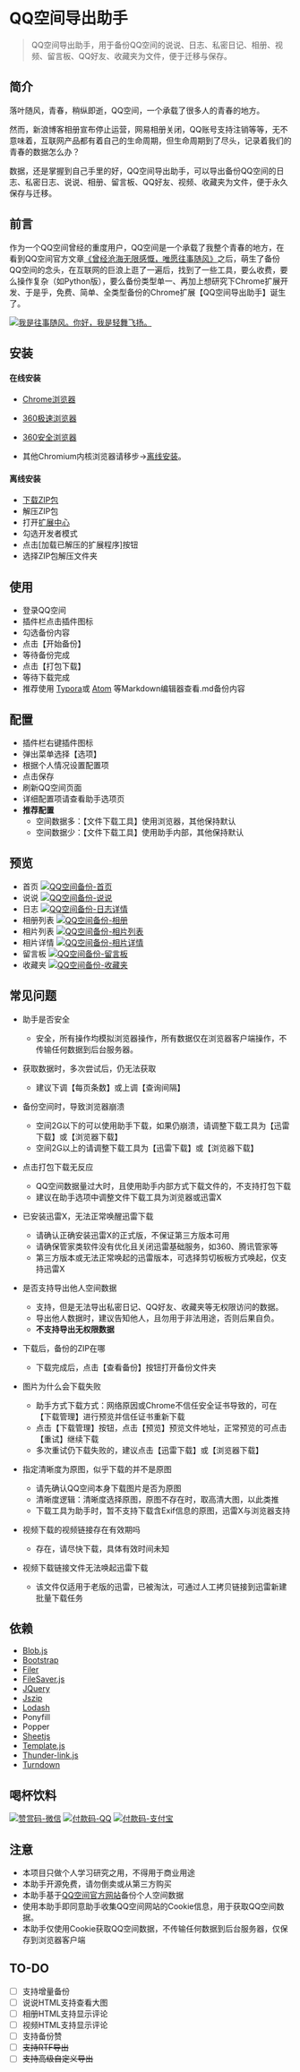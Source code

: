 # QQ空间导出助手

> QQ空间导出助手，用于备份QQ空间的说说、日志、私密日记、相册、视频、留言板、QQ好友、收藏夹为文件，便于迁移与保存。

## 简介

落叶随风，青春，稍纵即逝，QQ空间，一个承载了很多人的青春的地方。

然而，新浪博客相册宣布停止运营，网易相册关闭，QQ账号支持注销等等，无不意味着，互联网产品都有着自己的生命周期，但生命周期到了尽头，记录着我们的青春的数据怎么办？

数据，还是掌握到自己手里的好，QQ空间导出助手，可以导出备份QQ空间的日志、私密日志、说说、相册、留言板、QQ好友、视频、收藏夹为文件，便于永久保存与迁移。

## 前言
作为一个QQ空间曾经的重度用户，QQ空间是一个承载了我整个青春的地方，在看到QQ空间官方文章[《曾经沧海无限感慨，唯愿往事随风》](https://user.qzone.qq.com/20050606/blog/1559786793)之后，萌生了备份QQ空间的念头，在互联网的巨浪上逛了一遍后，找到了一些工具，要么收费，要么操作复杂（如Python版），要么备份类型单一、再加上想研究下Chrome扩展开发、于是乎，免费、简单、全类型备份的Chrome扩展【QQ空间导出助手】诞生了。

[![我是往事随风。你好，我是轻舞飞扬。](https://s1.ax1x.com/2020/05/16/YcekPP.gif)](https://v.qq.com/x/page/f08719wqfd0.html)

## 安装
#### 在线安装
- [Chrome浏览器](https://chrome.google.com/webstore/detail/aofadimegphfgllgjblddapiaojbglhf)

- [360极速浏览器](https://ext.chrome.360.cn/webstore/detail/dboplopmhoafmbcbmcecapkmcodhcegh)

- [360安全浏览器](https://ext.se.360.cn/webstore/detail/dboplopmhoafmbcbmcecapkmcodhcegh)

- 其他Chromium内核浏览器请移步->[离线安装](#离线安装)。

#### 离线安装
- [下载ZIP包](https://github.com/ShunCai/QZoneExport/releases/latest)
- 解压ZIP包
- 打开[扩展中心](chrome://extensions)
- 勾选开发者模式
- 点击[加载已解压的扩展程序]按钮
- 选择ZIP包解压文件夹

## 使用
- 登录QQ空间  
- 插件栏点击插件图标  
- 勾选备份内容  
- 点击【开始备份】
- 等待备份完成  
- 点击【打包下载】  
- 等待下载完成  
- 推荐使用 [Typora](https://www.typora.io/)或 [Atom](https://atom.io/) 等Markdown编辑器查看.md备份内容


## 配置
- 插件栏右键插件图标
- 弹出菜单选择【选项】  
- 根据个人情况设置配置项
- 点击保存
- 刷新QQ空间页面
- 详细配置项请查看助手选项页
- **推荐配置**
    - 空间数据多：【文件下载工具】使用浏览器，其他保持默认
    - 空间数据少：【文件下载工具】使用助手内部，其他保持默认

## 预览
- 首页
[![QQ空间备份-首页](https://s1.ax1x.com/2020/05/16/YcZPpT.png)](https://imgchr.com/i/YcZPpT)
- 说说
[![QQ空间备份-说说](https://s1.ax1x.com/2020/05/16/YcVx7n.png)](https://imgchr.com/i/YcVx7n)
- 日志
[![QQ空间备份-日志详情](https://s1.ax1x.com/2020/05/16/YcZ9hV.png)](https://imgchr.com/i/YcZ9hV)
- 相册列表
[![QQ空间备份-相册](https://s1.ax1x.com/2020/05/16/YcZkX4.png)](https://imgchr.com/i/YcZkX4)
- 相片列表
[![QQ空间备份-相片列表](https://s1.ax1x.com/2020/05/16/YcZi1U.png)](https://imgchr.com/i/YcZi1U)
- 相片详情
[![QQ空间备份-相片详情](https://s1.ax1x.com/2020/05/16/YcZFcF.png)](https://imgchr.com/i/YcZFcF)
- 留言板
[![QQ空间备份-留言板](https://s1.ax1x.com/2020/05/16/YcZSkq.png)](https://imgchr.com/i/YcZSkq)
- 收藏夹
[![QQ空间备份-收藏夹](https://s1.ax1x.com/2020/05/16/YcZpt0.png)](https://imgchr.com/i/YcZpt0)

## 常见问题    
- 助手是否安全
    - 安全，所有操作均模拟浏览器操作，所有数据仅在浏览器客户端操作，不传输任何数据到后台服务器。


- 获取数据时，多次尝试后，仍无法获取
    - 建议下调【每页条数】或上调【查询间隔】


- 备份空间时，导致浏览器崩溃
    - 空间2G以下的可以使用助手下载，如果仍崩溃，请调整下载工具为【迅雷下载】或【浏览器下载】
    - 空间2G以上的请调整下载工具为【迅雷下载】或【浏览器下载】


- 点击打包下载无反应
    - QQ空间数据量过大时，且使用助手内部方式下载文件的，不支持打包下载
    - 建议在助手选项中调整文件下载工具为浏览器或迅雷X


- 已安装迅雷X，无法正常唤醒迅雷下载
    - 请确认正确安装迅雷X的正式版，不保证第三方版本可用
    - 请确保管家类软件没有优化且关闭迅雷基础服务，如360、腾讯管家等
    - 第三方版本或无法正常唤起的迅雷版本，可选择剪切板板方式唤起，仅支持迅雷X


- 是否支持导出他人空间数据
    - 支持，但是无法导出私密日记、QQ好友、收藏夹等无权限访问的数据。
    - 导出他人数据时，建议告知他人，且勿用于非法用途，否则后果自负。
    - **不支持导出无权限数据**


- 下载后，备份的ZIP在哪
    - 下载完成后，点击【查看备份】按钮打开备份文件夹


- 图片为什么会下载失败
    - 助手方式下载方式：网络原因或Chrome不信任安全证书导致的，可在【下载管理】进行预览并信任证书重新下载
    - 点击【下载管理】按钮，点击【预览】预览文件地址，正常预览的可点击【重试】继续下载
    - 多次重试仍下载失败的，建议点击【迅雷下载】或【浏览器下载】


- 指定清晰度为原图，似乎下载的并不是原图
    - 请先确认QQ空间本身下载图片是否为原图
    - 清晰度逻辑：清晰度选择原图，原图不存在时，取高清大图，以此类推
    - 下载工具为助手时，暂不支持下载含Exif信息的原图，迅雷X与浏览器支持


- 视频下载的视频链接存在有效期吗
    - 存在，请尽快下载，具体有效时间未知


- 视频下载链接文件无法唤起迅雷下载
    - 该文件仅适用于老版的迅雷，已被淘汰，可通过人工拷贝链接到迅雷新建批量下载任务

## 依赖
- [Blob.js](https://note.youdao.com/)
- [Bootstrap](https://github.com/twbs/bootstrap)
- [Filer](https://github.com/filerjs/filer)
- [FileSaver.js](https://github.com/eligrey/FileSaver.js)
- [JQuery](https://github.com/jquery/jquery)
- [Jszip](https://raw.github.com/Stuk/jszip)
- [Lodash](https://github.com/lodash/lodash)
- Ponyfill
- Popper
- [Sheetjs](https://github.com/sheetjs/sheetjs)
- [Template.js](https://github.com/yanhaijing/template.js)
- [Thunder-link.js](https://open.thunderurl.com/)
- [Turndown](https://github.com/domchristie/turndown)

## 喝杯饮料
[![赞赏码-微信](https://s1.ax1x.com/2020/05/16/YcePUI.png)](https://imgchr.com/i/YcePUI)
[![付款码-QQ](https://s1.ax1x.com/2020/05/16/Ycei5t.png)](https://imgchr.com/i/Ycei5t)
[![付款码-支付宝](https://s1.ax1x.com/2020/05/16/YceCVA.png)](https://imgchr.com/i/YceCVA)

## 注意
- 本项目只做个人学习研究之用，不得用于商业用途
- 本助手开源免费，请勿倒卖或从第三方购买
- 本助手基于[QQ空间官方网站](https://qzone.qq.com/index.html)备份个人空间数据
- 使用本助手即同意助手收集QQ空间网站的Cookie信息，用于获取QQ空间数据。
- 本助手仅使用Cookie获取QQ空间数据，不传输任何数据到后台服务器，仅保存到浏览器客户端

## TO-DO
- [ ] 支持增量备份
- [ ] 说说HTML支持查看大图
- [ ] 相册HTML支持显示评论
- [ ] 视频HTML支持显示评论
- [ ] 支持备份赞
- [ ] ~~支持RTF导出~~
- [ ] ~~支持高级自定义导出~~